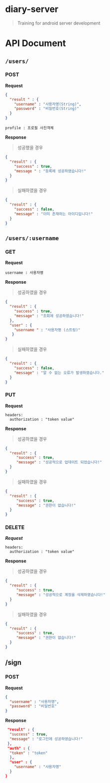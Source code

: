 # diary-server
> Training for android server development


# API Document
## `/users/`
### POST
**Request**
```json
{
  "result " : {
    "username" : "사용자명(String)",
    "password" : "비밀번호(String)"
  }
}
```
`profile : 프로필 사진객체`

**Response**
> 성공했을 경우
```json 
{
  "result" : {
    "success" : true,
    "message " : "등록에 성공하였습니다!"
  }
}
```

> 실패하였을 경우
```json
{
  "result" : {
    "success" : false,
    "message" : "이미 존재하는 아이디입니다!"
  }
}
```

## `/users/:username`
### GET
**Request**

`username : 사용자명`

**Response**
> 성공하였을 경우
```json
{
  "result" : {
    "success" : true, 
    "message" : "조회에 성공하였습니다!"
  },
  "user" : {
    "username " : "사용자명 (스트링)"
   }
}
```

> 실패하였을 경우
```json
{
  "result" : {
    "success" : false, 
    "message" : "알 수 없는 오류가 발생하였습니다."
  }
}
```

### PUT
**Request**

```
headers:
  authorization : "token value"
```

**Response**
> 성공하였을 경우
```json
{
  "result" : {
     "success" : true,
     "message" : "성공적으로 업데이트 되었습니다!"
  }
}
```

> 실패하였을 경우
```json
{
  "result" : {
     "success" : true,
     "message" : "권한이 없습니다!"
  }
}
```

### DELETE
***Request***

```
headers:
  authorization : "token value"
```

**Response**
> 성공하였을 경우
```json
{
  "result" : {
     "success" : true,
     "message" : "성공적으로 계정을 삭제하였습니다!"
  }
}
```

> 실패하였을 경우
```json
{
  "result" : {
     "success" : true,
     "message" : "권한이 없습니다!"
  }
}
```

## /sign
### POST
**Request**
```json
{
  "username" : "사용자명",
  "password" : "비밀번호"
}
```

**Response**
```json
 "result" : {
  "success" : true, 
  "message" : "로그인에 성공하였습니다!"
 },
 "auth" : {
  "token" : "token"
  },
  "user" : {
    "username" : "사용자명"
  }
}
```


